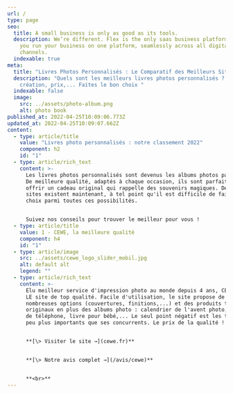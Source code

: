 ```yaml
---
url: /
type: page
seo:
  title: A small business is only as good as its tools.
  description: We’re different. Flex is the only saas business platform that lets
    you run your business on one platform, seamlessly across all digital
    channels.
  indexable: true
meta:
  title: "Livres Photos Personnalisés : Le Comparatif des Meilleurs Sites en Ligne"
  description: "Quels sont les meilleurs livres photos personnalisés ? Facilité de
    création, prix,... Faites le bon choix "
  indexable: false
  image:
    src: ../assets/photo-album.png
    alt: photo book
published_at: 2022-04-25T10:09:06.773Z
updated_at: 2022-04-25T10:09:07.662Z
content:
  - type: article/title
    value: "Livres photo personnalisés : notre classement 2022"
    component: h2
    id: "1"
  - type: article/rich_text
    content: >-
      Les livres photos personnalisés sont devenus les albums photos parfaits.
      De meilleure qualité, adaptés à chaque occasion, ils sont parfaits pour
      offrir un cadeau original qui rappelle des souvenirs magiques. De nombreux
      sites existent maintenant, à tel point qu'il est difficile de faire un
      choix parmi toutes ces possibilités. 


      Suivez nos conseils pour trouver le meilleur pour vous !
  - type: article/title
    value: 1 - CEWE, la meilleure qualité
    component: h4
    id: "1"
  - type: article/image
    src: ../assets/cewe_logo_slider_mobil.jpg
    alt: default alt
    legend: ""
  - type: article/rich_text
    content: >-
      Elu meilleur service d'impression photo au monde depuis 4 ans, CEWE c'est
      LE site de top qualité. Facile d'utilisation, le site propose de
      nombreuses options (couvertures, finitions,...) et des produits très
      originaux en plus des albums photo : calendrier de l'avent photo, coques
      de téléphone, livre pour bébé,... Le seul point négatif est les tarifs, un
      peu plus importants que ses concurrents. Le prix de la qualité !


      **[\> Visiter le site →](cewe.fr)**


      **[\> Notre avis complet →](/avis/cewe)**


      **<br>**
---
```

